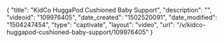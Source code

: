 {
    "title": "KidCo HuggaPod Cushioned Baby Support",
    "description": "",
    "videoid": "109976405",
    "date_created": "1502520091",
    "date_modified": "1504247454",
    "type": "captivate",
    "layout": "video",
    "url": "\/v\/kidco-huggapod-cushioned-baby-support\/109976405"
}